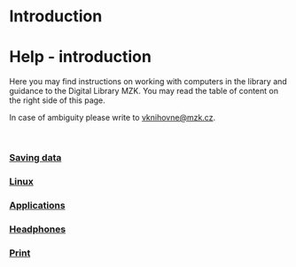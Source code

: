 # Introduction  

# Help - introduction

Here you may find instructions on working with computers in the library and guidance to the Digital Library MZK.
You may read the table of content on the right side of this page.

In case of ambiguity please write to vknihovne@mzk.cz.

<br>

### [Saving data](/en/ukladani-dat)
### [Linux](/en/linux)
### [Applications](/en/aplikace)
### [Headphones](/en/aplikace)
### [Print](/en/tisk)
